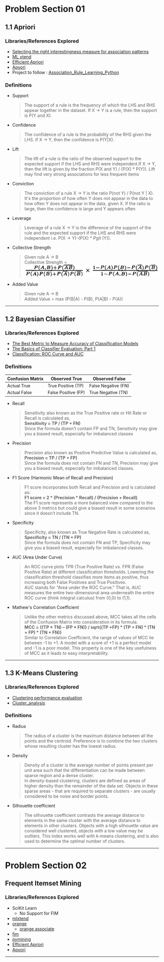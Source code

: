 #	Problem Section 01
##	1.1 Apriori
###	Libraries/References Explored
*	[Selecting the right interestingness measure for association patterns](./Interestingness_Measures_in_Patterns.pdf)
*	[ML xtend](http://rasbt.github.io/mlxtend/)
*	[Efficient Apriori](https://github.com/tommyod/Efficient-Apriori)
*	[Apyori](https://github.com/ymoch/apyori)
*	Project to follow : [Association_Rule_Learning_Python](https://github.com/StephanieStallworth/Association_Rule_Learning_Python)
###	Definitions
*	Support
	>	The support of a rule is the frequency of which the LHS and RHS appear together in the dataset. If X -> Y is a rule, then the support is P(Y and X).
*	Confidence
	>	The confidence of a rule is the probability of the RHS given the LHS. If X -> Y, then the confidence is P(Y|X).
*	Lift
	>	The lift of a rule is the ratio of the observed support to the expected support if the LHS and RHS were independent.If X -> Y, then the lift is given by the fraction P(X and Y) / (P(X) * P(Y)). Lift may find very strong associations for less frequent items
*	Conviction
	>	The conviction of a rule X -> Y is the ratio P(not Y) / P(not Y | X). It's the proportion of how often Y does not appear in the data to how often Y does not appear in the data, given X. If the ratio is large, then the confidence is large and Y appears often.
*	Leverage
	>	Leverage of a rule X -> Y is the difference of the support of the rule and the expected support if the LHS and RHS were independent i.e. P(X -> Y)-(P(X) * Pgit (Y)).
*	Collective Strength
	>	Given rule A -> B  
	>	Collective Strength = ![Collective Strength Formula](./Collective_Strength_Formula.png)
*	Added Value
	>	Given rule A -> B  
	>	Added Value = max (P(B|A) - P(B), P(A|B) - P(A))
-- --

##	1.2 Bayesian Classifier
###	Libraries/References Explored
*	[The Best Metric to Measure Accuracy of Classification Models](https://www.kdnuggets.com/2016/12/best-metric-measure-accuracy-classification-models.html/)
*	[The Basics of Classifier Evaluation: Part 1](https://www.svds.com/the-basics-of-classifier-evaluation-part-1/)
*	[Classification: ROC Curve and AUC](https://developers.google.com/machine-learning/crash-course/classification/roc-and-auc)
###	Definitions
Confusion Matrix | Observed True | Observed False
----|---------------|---------------
Actual True | True Positive (TP) | False Negative (FN)
Actual False | False Positive (FP) | True Negative (TN)

*	Recall
	>	Sensitivity also known as the True Positive rate or Hit Rate or Recall is calculated as,  
	>	**Sensitivity = TP / (TP + FN)**  
	>	Since the formula doesn’t contain FP and TN, Sensitivity may give you a biased result, especially for imbalanced classes
*	Precision
	>	Precision also known as Positive Predictive Value is calculated as,  
	>	**Precision = TP / (TP + FP)**  
	>	Since the formula does not contain FN and TN, Precision may give you a biased result, especially for imbalanced classes.
*	F1 Score (Harmonic Mean of Recall and Precision)
	>	F1 score incorporates both Recall and Precision and is calculated as:  
	>	**F1 score = 2 * (Precision * Recall) / (Precision + Recall)**  
	>	The F1 score represents a more balanced view compared to the above 3 metrics but could give a biased result in some scenarios since it doesn’t include TN.
*	Specificity
	>	Specificity, also known as True Negative Rate is calculated as,  
	>	**Specificity = TN / (TN + FP)**  
	>	Since the formula does not contain FN and TP, Specificity may give you a biased result, especially for imbalanced classes.
*	AUC (Area Under Curve)
	>	An ROC curve plots TPR (True Positive Rate) vs. FPR (False Positive Rate) at different classification thresholds. Lowering the classification threshold classifies more items as positive, thus increasing both False Positives and True Positives.  
	>	AUC stands for "Area under the ROC Curve." That is, AUC measures the entire two-dimensional area underneath the entire ROC curve (think integral calculus) from (0,0) to (1,1).
*	Mathew's Correlation Coefficient
	>	Unlike the other metrics discussed above, MCC takes all the cells of the Confusion Matrix into consideration in its formula.  
	>	**MCC = {(TP * TN) – (FP * FN)} / sqrt{(TP +FP) * (TP + FN) * (TN + FP) * (TN + FN)}**  
	>	Similar to Correlation Coefficient, the range of values of MCC lie between -1 to +1. A model with a score of +1 is a perfect model and -1 is a poor model. This property is one of the key usefulness of MCC as it leads to easy interpretability.
-- --

##	1.3 K-Means Clustering
###	Libraries/References Explored
*	[Clustering performance evaluation](https://scikit-learn.org/stable/modules/clustering.html#clustering-evaluation)
*	[Cluster_analysis](https://en.wikipedia.org/wiki/Cluster_analysis#Internal_evaluation)
###	Definitions
*	Radius
	>	The radius of a cluster is the maximum distance between all the points and the centroid. Preference is to combine the two clusters whose resulting cluster has the lowest radius.
*	Density
	>	Density of a cluster is the average number of points present per unit area such that the differentiation can be made between sparse region and a dense cluster.  
	>	In density-based clustering, clusters are defined as areas of higher density than the remainder of the data set. Objects in these sparse areas - that are required to separate clusters - are usually considered to be noise and border points.
*	Silhouette coefficient
	>	The silhouette coefficient contrasts the average distance to elements in the same cluster with the average distance to elements in other clusters. Objects with a high silhouette value are considered well clustered, objects with a low value may be outliers. This index works well with k-means clustering, and is also used to determine the optimal number of clusters.
-- --

#	Problem Section 02
##	Frequent Itemset Mining
###	Libraries/References Explored
*	SciKit Learn
	-	No Support for FIM
*	[mlxtend](https://pypi.org/project/mlxtend/)
*	[orange](https://docs.biolab.si/2/)
	-	[orange associate](https://orange3-associate.readthedocs.io/en/latest/scripting.html)
*	[fim](https://pypi.org/project/fim/)
*	[pymining](https://pypi.org/project/pymining/)
*	[Efficient Apriori](https://github.com/tommyod/Efficient-Apriori)
*	[Apyori](https://github.com/ymoch/apyori)
-- --

